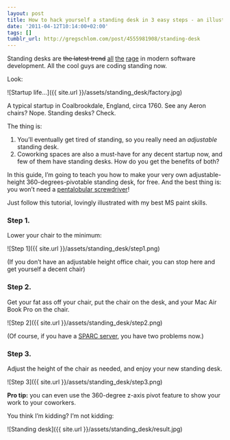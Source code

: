 ```yaml
---
layout: post
title: How to hack yourself a standing desk in 3 easy steps - an illustrated guide
date: '2011-04-12T10:14:00+02:00'
tags: []
tumblr_url: http://gregschlom.com/post/4555981908/standing-desk
---
```

Standing desks are ~~the latest trend~~ [all](http://news.ycombinator.com/item?id=1835634) [the](http://thingsthatwelearn.com/#334875/Standing-Desk-Project) [rage](http://news.ycombinator.com/item?id=2394868) in modern software development. All the cool guys are coding standing now.

Look:

![Startup life...]({{ site.url }}/assets/standing_desk/factory.jpg)

A typical startup in Coalbrookdale, England, circa 1760. See any Aeron chairs? Nope. Standing desks? Check.

The thing is:

1. You’ll eventually get tired of standing, so you really need an *adjustable* standing desk.
2. Coworking spaces are also a must-have for any decent startup now, and few of them have standing desks. How do you get the benefits of both? 

In this guide, I’m going to teach you how to make your very own adjustable-height 360-degrees-pivotable standing desk, for free. And the best thing is: you won’t need a [pentalobular screwdriver](http://en.wikipedia.org/wiki/List_of_screw_drives#Pentalobe)!

Just follow this tutorial, lovingly illustrated with my best MS paint skills.

### Step 1. ###

Lower your chair to the minimum:

![Step 1]({{ site.url }}/assets/standing_desk/step1.png)

(If you don’t have an adjustable height office chair, you can stop here and get yourself a decent chair)

### Step 2. ###

Get your fat ass off your chair, put the chair on the desk, and your Mac Air Book Pro on the chair.

![Step 2]({{ site.url }}/assets/standing_desk/step2.png)

(Of course, if you have a [SPARC server](http://www.vibrant.com/images/products/sun_m9000.jpg), you have two problems now.)

### Step 3. ###

Adjust the height of the chair as needed, and enjoy your new standing desk.

![Step 3]({{ site.url }}/assets/standing_desk/step3.png)

**Pro tip:** you can even use the 360-degree z-axis pivot feature to show your work to your coworkers.

You think I’m kidding? I’m not kidding:

![Standing desk]({{ site.url }}/assets/standing_desk/result.jpg)
